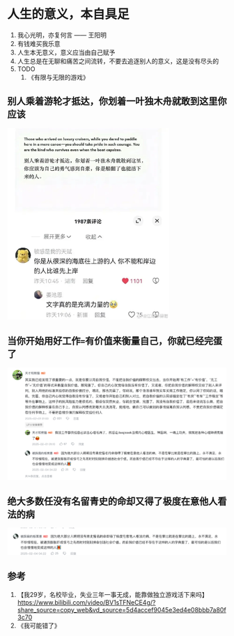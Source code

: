 # 人生的意义，本自具足

1. 我心光明，亦复何言 —— 王阳明
1. 有钱难买我乐意
1. 人生本无意义，意义应当由自己赋予
1. 人生总是在无聊和痛苦之间流转，不要去追逐别人的意义，这是没有尽头的
1. TODO
   1. 《有限与无限的游戏》


## 别人乘着游轮才抵达，你划着一叶独木舟就敢到这里你应该

![image-20250509012437345](./20250509-meaning.assets/image-20250509012437345.png)

## 当你开始用好工作`=`有价值来衡量自己，你就已经完蛋了

![image-20250509012353975](./20250509-meaning.assets/image-20250509012353975.png)

## 绝大多数任没有名留青史的命却又得了极度在意他人看法的病

![image-20250509012628337](./20250509-meaning.assets/image-20250509012628337.png)

## 参考

1. 【我29岁，名校毕业，失业三年一事无成，能靠做独立游戏活下来吗】 https://www.bilibili.com/video/BV1sTFNeCE4g/?share_source=copy_web&vd_source=5d4accef9045e3ed4e08bbb7a80f3c70
2. 《我可能错了》